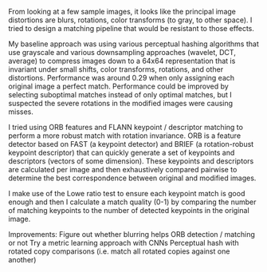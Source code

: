 From looking at a few sample images, it looks like the principal image
distortions are blurs, rotations, color transforms (to gray, to other space).
I tried to design a matching pipeline that would be resistant to those effects.

My baseline approach was using various perceptual hashing algorithms that
use grayscale and various downsampling approaches (wavelet, DCT, average)
to compress images down to a 64x64 representation that is invariant under
small shifts, color transforms, rotations, and other distortions. Performance
was around 0.29 when only assigning each original image a perfect match.
Performance could be improved by selecting suboptimal matches instead of only
optimal matches, but I suspected the severe rotations in the modified images
were causing misses.

I tried using ORB features and FLANN keypoint / descriptor matching to
perform a more robust match with rotation invariance. ORB is a feature detector
based on FAST (a keypoint detector) and BRIEF (a rotation-robust keypoint descriptor)
that can quickly generate a set of keypoints and descriptors (vectors of some dimension).
These keypoints and descriptors are calculated per image and then exhaustively compared
pairwise to determine the best correspondence between original and modified images.

I make use of the Lowe ratio test to ensure each keypoint match is good enough and then I
calculate a match quality (0-1) by comparing the number of matching keypoints to the number of
detected keypoints in the original image.

Improvements:
Figure out whether blurring helps ORB detection / matching or not
Try a metric learning approach with CNNs
Perceptual hash with rotated copy comparisons (i.e. match all rotated copies against one another)